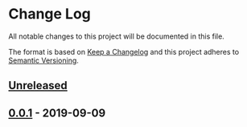 # Change Log


All notable changes to this project will be documented in this file.

The format is based on [Keep a Changelog](http://keepachangelog.com/en/1.0.0/)
and this project adheres to [Semantic Versioning](http://semver.org/spec/v2.0.0.html).


## [Unreleased]


## [0.0.1] - 2019-09-09


[Unreleased]: https://github.com/sagikazarmark/mga/compare/v0.0.1...HEAD
[0.0.1]: https://github.com/sagikazarmark/mga/compare/v0.0.0...v0.0.1
